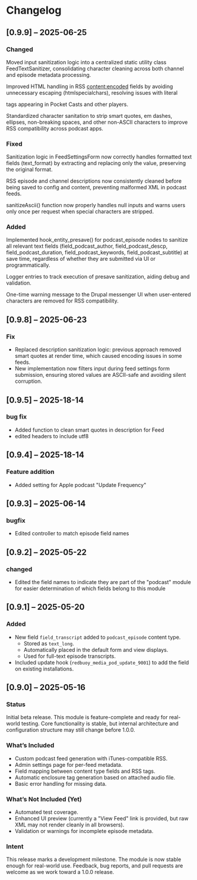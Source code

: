 # Changelog

## [0.9.9] – 2025-06-25
### Changed
Moved input sanitization logic into a centralized static utility class FeedTextSanitizer, consolidating character cleaning across both channel and episode metadata processing.

Improved HTML handling in RSS <content:encoded> fields by avoiding unnecessary escaping (htmlspecialchars), resolving issues with literal <p> tags appearing in Pocket Casts and other players.

Standardized character sanitation to strip smart quotes, em dashes, ellipses, non-breaking spaces, and other non-ASCII characters to improve RSS compatibility across podcast apps.

### Fixed
Sanitization logic in FeedSettingsForm now correctly handles formatted text fields (text_format) by extracting and replacing only the value, preserving the original format.

RSS episode and channel descriptions now consistently cleaned before being saved to config and content, preventing malformed XML in podcast feeds.

sanitizeAscii() function now properly handles null inputs and warns users only once per request when special characters are stripped.

### Added
Implemented hook_entity_presave() for podcast_episode nodes to sanitize all relevant text fields (field_podcast_author, field_podcast_descp, field_podcast_duration, field_podcast_keywords, field_podcast_subtitle) at save time, regardless of whether they are submitted via UI or programmatically.

Logger entries to track execution of presave sanitization, aiding debug and validation.

One-time warning message to the Drupal messenger UI when user-entered characters are removed for RSS compatibility.


## [0.9.8] – 2025-06-23

### Fix
- Replaced description sanitization logic: previous approach removed smart quotes at render time, which caused encoding issues in some feeds.
- New implementation now filters input during feed settings form submission, ensuring stored values are ASCII-safe and avoiding silent corruption.


## [0.9.5] – 2025-18-14

### bug fix
- Added function to clean smart quotes in description for Feed
- edited headers to include utf8

## [0.9.4] – 2025-18-14

### Feature addition
- Added setting for Apple podcast "Update Frequency"

## [0.9.3] – 2025-06-14

### bugfix
- Edited controller to match episode field names

## [0.9.2] – 2025-05-22

### changed
- Edited the field names to indicate they are part of the "podcast" module for  easier determination of which fields belong to this module

## [0.9.1] – 2025-05-20

### Added
- New field `field_transcript` added to `podcast_episode` content type.
  - Stored as `text_long`.
  - Automatically placed in the default form and view displays.
  - Used for full-text episode transcripts.
- Included update hook (`redbuoy_media_pod_update_9001`) to add the field on existing installations.

## [0.9.0] – 2025-05-16
### Status
Initial beta release. This module is feature-complete and ready for real-world testing. Core functionality is stable, but internal architecture and configuration structure may still change before 1.0.0.

### What’s Included
- Custom podcast feed generation with iTunes-compatible RSS.
- Admin settings page for per-feed metadata.
- Field mapping between content type fields and RSS tags.
- Automatic enclosure tag generation based on attached audio file.
- Basic error handling for missing data.

### What’s Not Included (Yet)
- Automated test coverage.
- Enhanced UI preview (currently a "View Feed" link is provided, but raw XML may not render cleanly in all browsers).
- Validation or warnings for incomplete episode metadata.

### Intent
This release marks a development milestone. The module is now stable enough for real-world use. Feedback, bug reports, and pull requests are welcome as we work toward a 1.0.0 release.
